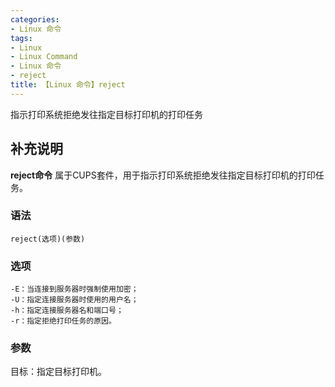```yaml
---
categories:
- Linux 命令
tags:
- Linux
- Linux Command
- Linux 命令
- reject
title: 【Linux 命令】reject
---
```


指示打印系统拒绝发往指定目标打印机的打印任务

## 补充说明

**reject命令** 属于CUPS套件，用于指示打印系统拒绝发往指定目标打印机的打印任务。

###  语法

```shell
reject(选项)(参数)
```

###  选项

```shell
-E：当连接到服务器时强制使用加密；
-U：指定连接服务器时使用的用户名；
-h：指定连接服务器名和端口号；
-r：指定拒绝打印任务的原因。
```

###  参数

目标：指定目标打印机。


<!-- Linux命令行搜索引擎：https://jaywcjlove.github.io/linux-command/ -->